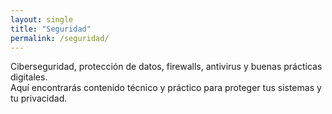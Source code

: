 ```yaml
---
layout: single
title: "Seguridad"
permalink: /seguridad/
---
```


Ciberseguridad, protección de datos, firewalls, antivirus y buenas prácticas digitales.  
Aquí encontrarás contenido técnico y práctico para proteger tus sistemas y tu privacidad.
